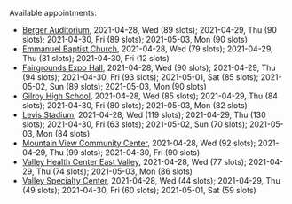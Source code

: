 Available appointments:

* [Berger Auditorium](https://schedulecare.sccgov.org/mychartprd/SignupAndSchedule/EmbeddedSchedule?id=132694&vt=1277&dept=101064003), 2021-04-28, Wed (89 slots); 2021-04-29, Thu (90 slots); 2021-04-30, Fri (89 slots); 2021-05-03, Mon (90 slots)
* [Emmanuel Baptist Church](https://schedulecare.sccgov.org/mychartprd/SignupAndSchedule/EmbeddedSchedule?id=132871&vt=1277&dept=101064006), 2021-04-28, Wed (79 slots); 2021-04-29, Thu (81 slots); 2021-04-30, Fri (12 slots)
* [Fairgrounds Expo Hall](https://schedulecare.sccgov.org/mychartprd/SignupAndSchedule/EmbeddedSchedule?id=132726&vt=1277&dept=101064002), 2021-04-28, Wed (90 slots); 2021-04-29, Thu (94 slots); 2021-04-30, Fri (93 slots); 2021-05-01, Sat (85 slots); 2021-05-02, Sun (89 slots); 2021-05-03, Mon (90 slots)
* [Gilroy High School](https://schedulecare.sccgov.org/mychartprd/SignupAndSchedule/EmbeddedSchedule?id=132980&vt=1277&dept=101064008), 2021-04-28, Wed (85 slots); 2021-04-29, Thu (84 slots); 2021-04-30, Fri (80 slots); 2021-05-03, Mon (82 slots)
* [Levis Stadium](https://schedulecare.sccgov.org/mychartprd/SignupAndSchedule/EmbeddedSchedule?id=132723&vt=1277&dept=101064004), 2021-04-28, Wed (119 slots); 2021-04-29, Thu (130 slots); 2021-04-30, Fri (63 slots); 2021-05-02, Sun (70 slots); 2021-05-03, Mon (84 slots)
* [Mountain View Community Center](https://schedulecare.sccgov.org/mychartprd/SignupAndSchedule/EmbeddedSchedule?id=132472&vt=1277&dept=101064001), 2021-04-28, Wed (92 slots); 2021-04-29, Thu (99 slots); 2021-04-30, Fri (90 slots)
* [Valley Health Center East Valley](https://schedulecare.sccgov.org/mychartprd/SignupAndSchedule/EmbeddedSchedule?id=132268&vt=1277&dept=101064007), 2021-04-28, Wed (77 slots); 2021-04-29, Thu (74 slots); 2021-05-03, Mon (86 slots)
* [Valley Specialty Center](https://schedulecare.sccgov.org/mychartprd/SignupAndSchedule/EmbeddedSchedule?id=132277&vt=1277&dept=101001072), 2021-04-28, Wed (44 slots); 2021-04-29, Thu (49 slots); 2021-04-30, Fri (60 slots); 2021-05-01, Sat (59 slots)

